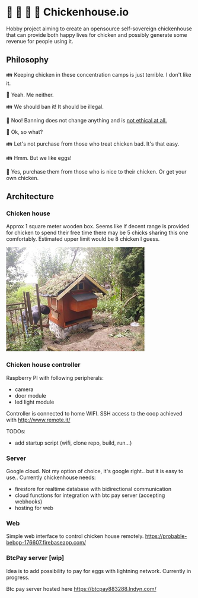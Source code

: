 # :chicken: :rooster: :baby_chick: :hatched_chick: Chickenhouse.io

Hobby project aiming to create an opensource self-sovereign chickenhouse that can provide 
both happy lives for chicken and possibly generate some revenue for people using it.

## Philosophy

:family: Keeping chicken in these concentration camps is just terrible. I don't like it.

:construction_worker: Yeah. Me neither. 

:family: We should ban it! It should be illegal.

:construction_worker: Noo! Banning does not change anything and is [not ethical at all.](https://en.wikipedia.org/wiki/Anarcho-capitalism)

:construction_worker: Ok, so what?

:family: Let's not purchase from those who treat chicken bad. It's that easy.

:family: Hmm. But we like eggs! 

:construction_worker: Yes, purchase them from those who is nice to their chicken. Or get your own chicken. 

## Architecture 

### Chicken house

Approx 1 square meter wooden box. Seems like if decent range is provided for chicken to spend their free time there may be
5 chicks sharing this one comfortably. Estimated upper limit would be 8 chicken I guess. 

![Coop](./chicken-house.jpg "Happy chicken!")

### Chicken house controller

Raspberry PI with following peripherals: 
  - camera
  - door module
  - led light module

Controller is connected to home WIFI. SSH access to the coop achieved with http://www.remote.it/

TODOs:
 - add startup script (wifi, clone repo, build, run...)
### Server

Google cloud. Not my option of choice, it's google right.. but it is easy to use..
Currently chickenhouse needs:
  - firestore for realtime database with bidirectional communication 
  - cloud functions for integration with btc pay server (accepting webhooks)
  - hosting for web
### Web 

Simple web interface to control chicken house remotely. https://probable-bebop-176607.firebaseapp.com/

### BtcPay server [wip]

Idea is to add possibility to pay for eggs with lightning network. Currently in progress.

Btc pay server hosted here https://btcpay883288.lndyn.com/
